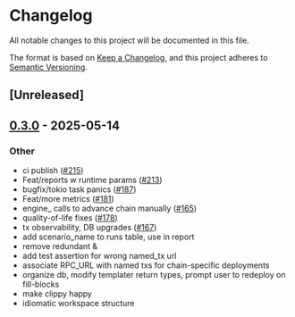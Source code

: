 # Changelog

All notable changes to this project will be documented in this file.

The format is based on [Keep a Changelog](https://keepachangelog.com/en/1.0.0/),
and this project adheres to [Semantic Versioning](https://semver.org/spec/v2.0.0.html).

## [Unreleased]

## [0.3.0](https://github.com/flashbots/contender/releases/tag/contender_sqlite-v0.3.0) - 2025-05-14

### Other

- ci publish ([#215](https://github.com/flashbots/contender/pull/215))
- Feat/reports w runtime params ([#213](https://github.com/flashbots/contender/pull/213))
- bugfix/tokio task panics ([#187](https://github.com/flashbots/contender/pull/187))
- Feat/more metrics ([#181](https://github.com/flashbots/contender/pull/181))
- engine_ calls to advance chain manually ([#165](https://github.com/flashbots/contender/pull/165))
- quality-of-life fixes ([#178](https://github.com/flashbots/contender/pull/178))
- tx observability, DB upgrades ([#167](https://github.com/flashbots/contender/pull/167))
- add scenario_name to runs table, use in report
- remove redundant &
- add test assertion for wrong named_tx url
- associate RPC_URL with named txs for chain-specific deployments
- organize db, modify templater return types, prompt user to redeploy on fill-blocks
- make clippy happy
- idiomatic workspace structure
